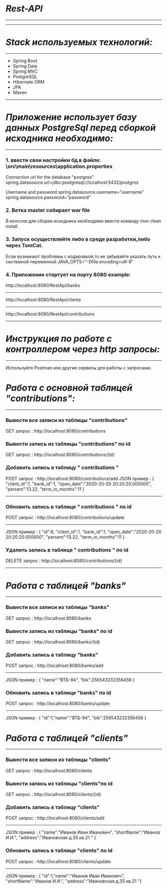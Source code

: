 # ***Rest-API***
-----------------------------------
-----------------------------------
# ***Stack используемых технологий:***
-----------------------------------
- Spring Boot
- Spring Data
- Spring MVC
- PostgreSQL
- Hibernate ORM
- JPA
- Maven
***
# 
# ***Приложение использует базу данных PostgreSql перед сборкой исходника необходимо:***
-----------------------------------

### 1. ввести свои настройки бд в файле: \src\main\resources\application.properties 

Connection url for the database "postgres" spring.datasource.url=jdbc:postgresql://localhost:5432/postgres

Username and password spring.datasource.username=”username” spring.datasource.password=”password”

### 2. Ветка master собирает war file 
В консоли для сборки исходника необходимо ввести команду mvn clean install

### 3. Запуск осуществляйте либо в среде разработки,либо через TomCat. 
Если возникают проблемы с кодировкой,то не забывайте указать путь к системной переменной JAVA_OPTS="-Dfile.encoding=utf-8"

### 4. Приложение стартует на порту 8080 example: 

http://localhost:8080/RestApi/banks
***
http://localhost:8080/RestApi/clients
***
http://localhost:8080/RestApi/contributions
***
# 
# 
# ***Инструкция по работе с контроллером через http запросы:***
-----------------------------------
Используйте Postman или другие сервисы для работы с запросами.
# 
# 
# ***Работа с основной таблицей "contributions":***
-----------------------------------
### Вывести все записи из таблицы "contributions"
GET запрос : http://localhost:8080/contributions
### Вывести запись из таблицы "contributions" по id
GET запрос : http://localhost:8080/contributions/{id}
### Добавить запись в таблицу " contributions " 
POST запрос : http://localhost:8080/contributions/add
JSON пример : {
 "client_id":1,
 "bank_id":1,
 "open_date":"2020-20-20 20:20:20.000000",
 "persent":13.22,
 "term_in_months":11
 }
 ***
### Обновить запись в таблице " contributions "  по id
POST запрос : http://localhost:8080/contributions/update
***
JSON пример : {
 "id":6,
 "client_id":1,
 "bank_id":1,
 "open_date":"2020-20-20 20:20:20.000000",
 "persent":13.22,
 "term_in_months":11
 }
### Удалить запись в таблице " contributions "  по id
DELETE запрос : http://localhost:8080/contributions/{id}
***
# 
# ***Работа с таблицей "banks"***
-----------------------------------
### Вывести все записи из таблицы "banks"
GET запрос : http://localhost:8080/banks
### Вывести запись из таблицы "banks" по id
GET запрос : http://localhost:8080/banks/{id}
### Добавить запись в таблицу "banks"
POST запрос : http://localhost:8080/banks/add
***
JSON пример : {
 "name":"ВТБ-94",
 "bik":256543232356456
 }
### Обновить запись в таблице "banks" по id
POST запрос : http://localhost:8080/banks/update
***
JSON пример : {
 "id":1,"name":"ВТБ-94",
 "bik":256543232356456
 }
# 
# 
# ***Работа с таблицей "clients"***
-----------------------------------
### Вывести все записи из таблицы "clients"
GET запрос : http://localhost:8080/clients
### Вывести запись из таблицы "clients"по id
GET запрос : http://localhost:8080/clients/{id}
### Добавить запись в таблицу "clients"
POST запрос : http://localhost:8080/clients/add
***
JSON пример : {
 "name":"Иванов Иван Иванович",
 "shortName":"Иванов И.И.",
 "address":"Ивановская д.35 кв.21 "
 }
### Обновить запись в таблице "clients"  по id
POST запрос : http://localhost:8080/clients/update
***
JSON пример : {
 "id":1,"name":"Иванов Иван Иванович",
 "shortName":"Иванов И.И.",
 "address":"Ивановская д.35 кв.21 "}
 
